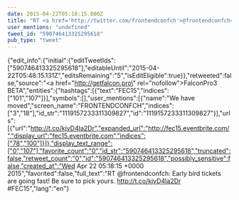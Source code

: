 ```yaml
---
date: 2015-04-22T05:18:15.000Z
title: "RT <a href='http://twitter.com/frontendconfch'>@frontendconfch</a>: Early bird tickets are going fast! Be sure to pick yours. http://t.co/kjvD4Ia2Dr #FEC15″"
user_mentions: "undefined"
tweet_id: "590746413325295618"
pub_type: "tweet"
---
```

{"edit_info":{"initial":{"editTweetIds":["590746413325295618"],"editableUntil":"2015-04-22T05:48:15.131Z","editsRemaining":"5","isEditEligible":true}},"retweeted":false,"source":"<a href=\"http://getfalcon.pro\" rel=\"nofollow\">FalconPro3 BETA</a>","entities":{"hashtags":[{"text":"FEC15","indices":["101","107"]}],"symbols":[],"user_mentions":[{"name":"We have moved","screen_name":"FRONTENDCONFCH","indices":["3","18"],"id_str":"1119157233311309827","id":"1119157233311309827"}],"urls":[{"url":"http://t.co/kjvD4Ia2Dr","expanded_url":"http://fec15.eventbrite.com/","display_url":"fec15.eventbrite.com","indices":["78","100"]}]},"display_text_range":["0","107"],"favorite_count":"0","id_str":"590746413325295618","truncated":false,"retweet_count":"0","id":"590746413325295618","possibly_sensitive":false,"created_at":"Wed Apr 22 05:18:15 +0000 2015","favorited":false,"full_text":"RT @frontendconfch: Early bird tickets are going fast! Be sure to pick yours. http://t.co/kjvD4Ia2Dr #FEC15","lang":"en"}
